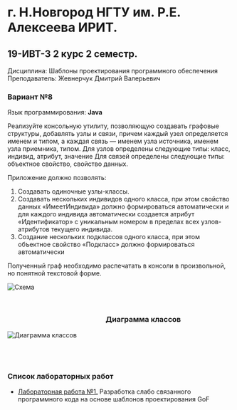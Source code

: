 # г. Н.Новгород НГТУ им. Р.Е. Алексеева ИРИТ. #
## 19-ИВТ-3 2 курс 2 семестр.  
Дисциплина: Шаблоны проектирования программного обеспечения  
Преподаватель: Жевнерчук Дмитрий Валерьевич

### Вариант №8 ###  
Язык программирования: **Java**  
  

Реализуйте консольную утилиту, позволяющую создавать графовые структуры,
добавлять узлы и связи, причем каждый узел определяется именем и типом, а
каждая связь — именем узла источника, именем узла приемника, типом.
Для узлов определены следующие типы: класс, индивид, атрибут, значение
Для связей определены следующие типы: объектное свойство, свойство
данных.  
  
Приложение должно позволять:  
1. Создавать одиночные узлы-классы.  
2. Создавать нескольких индивидов одного класса, при этом свойство данных «ИмеетИндивида» должно формироваться автоматически и для каждого индивида автоматически создается атрибут «Идентификатор» с уникальным номером в пределах всех узлов-атрибутов текущего индивида.  
3. Создание нескольких подклассов одного класса, при этом объектное свойство
«Подкласс» должно формироваться автоматически  
  
Полученный граф необходимо распечатать в консоли в произвольной, но
понятной текстовой форме.  
  
![Схема](https://github.com/progerSapog/Software-design-patterns-2-course-2-semestr/blob/main/%D0%9E%D1%84%D0%BE%D1%80%D0%BC%D0%BB%D0%B5%D0%BD%D0%B8%D0%B5/diagram.png)  
  
  <br>
  
### &nbsp;&nbsp;&nbsp;&nbsp;&nbsp;&nbsp;&nbsp;&nbsp;&nbsp;&nbsp;&nbsp;&nbsp;&nbsp;&nbsp;&nbsp;&nbsp;&nbsp;&nbsp;&nbsp;&nbsp;&nbsp;&nbsp;&nbsp;&nbsp;&nbsp;&nbsp;&nbsp;&nbsp;&nbsp;&nbsp;&nbsp;&nbsp;&nbsp;&nbsp;&nbsp;&nbsp;&nbsp;&nbsp;&nbsp;&nbsp;&nbsp;&nbsp;&nbsp;&nbsp;&nbsp;&nbsp;&nbsp;&nbsp;&nbsp;&nbsp;&nbsp;&nbsp;&nbsp;&nbsp;&nbsp;&nbsp; Диаграмма классов ###
![Диаграмма классов](https://github.com/progerSapog/Software-design-patterns-2-course-2-semestr/blob/main/Laboratory_work1/%D0%91%D0%BB%D0%BE%D0%BA-%D1%81%D1%85%D0%B5%D0%BC%D1%8B/%D0%B4%D0%B8%D0%B0%D0%B3%D1%80%D0%B0%D0%BC%D0%BC%D0%B0%20%D0%BA%D0%BB%D0%B0%D1%81%D1%81%D0%BE%D0%B2.png)  
<br> 
<br> 
<br>  

### Список лабораторных работ ###
    
+ [Лабораторная работа №1.](https://github.com/progerSapog/Software-design-patterns-2-course-2-semestr/tree/main/Laboratory_work1/src) Разработка слабо связанного программного кода на основе шаблонов проектирования GoF

